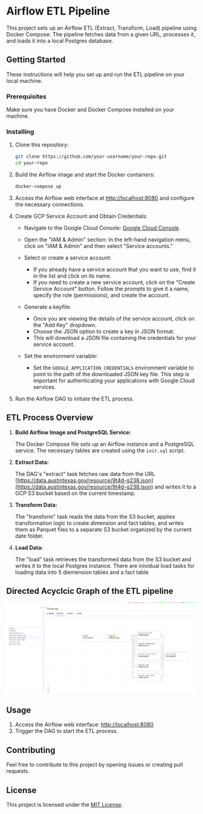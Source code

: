 # Airflow ETL Pipeline

This project sets up an Airflow ETL (Extract, Transform, Load) pipeline using Docker Compose. The pipeline fetches data from a given URL, processes it, and loads it into a local Postgres database.

## Getting Started

These instructions will help you set up and run the ETL pipeline on your local machine.

### Prerequisites

Make sure you have Docker and Docker Compose installed on your machine.

### Installing

1. Clone this repository:

    ```bash
    git clone https://github.com/your-username/your-repo.git
    cd your-repo
    ```

2. Build the Airflow image and start the Docker containers:

    ```bash
    docker-compose up
    ```

3. Access the Airflow web interface at [http://localhost:8080](http://localhost:8080) and configure the necessary connections.

4. Create GCP Service Account and Obtain Credentials:

    - Navigate to the Google Cloud Console: [Google Cloud Console](https://console.cloud.google.com/).
    - Open the "IAM & Admin" section: In the left-hand navigation menu, click on "IAM & Admin" and then select "Service accounts."
    - Select or create a service account:
        - If you already have a service account that you want to use, find it in the list and click on its name.
        - If you need to create a new service account, click on the "Create Service Account" button. Follow the prompts to give it a name, specify the role (permissions), and create the account.
    - Generate a keyfile:
        - Once you are viewing the details of the service account, click on the "Add Key" dropdown.
        - Choose the JSON option to create a key in JSON format.
        - This will download a JSON file containing the credentials for your service account.

    - Set the environment variable:
        - Set the `GOOGLE_APPLICATION_CREDENTIALS` environment variable to point to the path of the downloaded JSON key file. This step is important for authenticating your applications with Google Cloud services.

5. Run the Airflow DAG to initiate the ETL process.

## ETL Process Overview

1. **Build Airflow Image and PostgreSQL Service:**

    The Docker Compose file sets up an Airflow instance and a PostgreSQL service. The necessary tables are created using the `init.sql` script.

2. **Extract Data:**

    The DAG's "extract" task fetches raw data from the URL [https://data.austintexas.gov/resource/9t4d-g238.json](https://data.austintexas.gov/resource/9t4d-g238.json) and writes it to a GCP S3 bucket based on the current timestamp.

3. **Transform Data:**

    The "transform" task reads the data from the S3 bucket, applies transformation logic to create dimension and fact tables, and writes them as Parquet files to a separate S3 bucket organized by the current date folder.

4. **Load Data:**

    The "load" task retrieves the transformed data from the S3 bucket and writes it to the local Postgres instance. There are inividual load tasks for loading data into 5 diemension tables and a fact table

## Directed Acyclcic Graph of the ETL pipeline

![DAG-ETL](https://github.com/Akhilesh97/data-center-scale-computing/blob/HW3/docs/dag.png)

## Usage

1. Access the Airflow web interface: [http://localhost:8080](http://localhost:8080)
2. Trigger the DAG to start the ETL process.

## Contributing

Feel free to contribute to this project by opening issues or creating pull requests.

## License

This project is licensed under the [MIT License](LICENSE).
